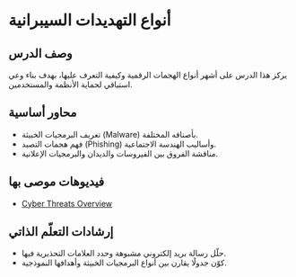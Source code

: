 # أنواع التهديدات السيبرانية

## وصف الدرس
يركز هذا الدرس على أشهر أنواع الهجمات الرقمية وكيفية التعرف عليها، بهدف بناء وعي استباقي لحماية الأنظمة والمستخدمين.

## محاور أساسية
- تعريف البرمجيات الخبيثة (Malware) بأصنافه المختلفة.
- فهم هجمات التصيد (Phishing) وأساليب الهندسة الاجتماعية.
- مناقشة الفروق بين الفيروسات والديدان والبرمجيات الإعلانية.

## فيديوهات موصى بها
- [Cyber Threats Overview](https://www.youtube.com/watch?v=0ZP-cmG8BqQ)

## إرشادات التعلّم الذاتي
- حلّل رسالة بريد إلكتروني مشبوهة وحدد العلامات التحذيرية فيها.
- كوّن جدولًا يقارن بين أنواع البرمجيات الخبيثة وأهدافها النموذجية.
